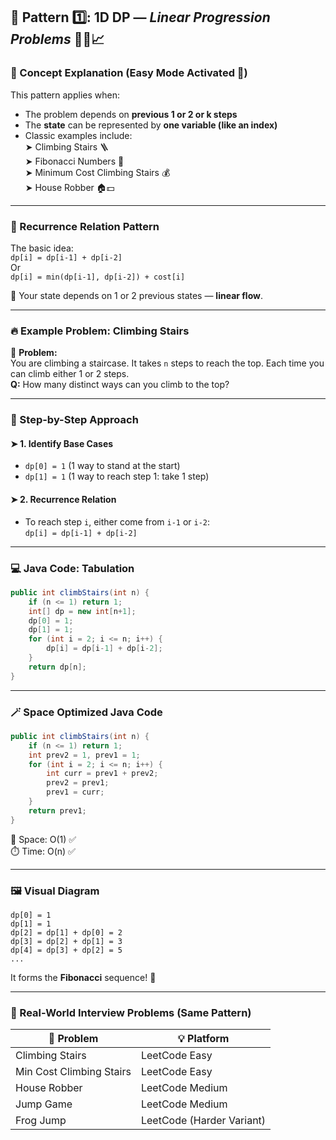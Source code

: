 ## 🧩 Pattern 1️⃣: 1D DP — *Linear Progression Problems* 🧗‍♂️📈

### 📖 Concept Explanation (Easy Mode Activated 🧃)

This pattern applies when:
- The problem depends on **previous 1 or 2 or k steps**
- The **state** can be represented by **one variable (like an index)**
- Classic examples include:  
  ➤ Climbing Stairs 🪜  
  ➤ Fibonacci Numbers 🐚  
  ➤ Minimum Cost Climbing Stairs 💰  
  ➤ House Robber 🏠💵

---

### 🔁 Recurrence Relation Pattern

The basic idea:  
`dp[i] = dp[i-1] + dp[i-2]`  
Or  
`dp[i] = min(dp[i-1], dp[i-2]) + cost[i]`

🎯 Your state depends on 1 or 2 previous states — **linear flow**.

---

### 🔥 Example Problem: Climbing Stairs

📜 **Problem:**  
You are climbing a staircase. It takes `n` steps to reach the top. Each time you can climb either 1 or 2 steps.  
**Q:** How many distinct ways can you climb to the top?

---

### 🧠 Step-by-Step Approach

#### ➤ **1. Identify Base Cases**
- `dp[0] = 1` (1 way to stand at the start)
- `dp[1] = 1` (1 way to reach step 1: take 1 step)

#### ➤ **2. Recurrence Relation**
- To reach step `i`, either come from `i-1` or `i-2`:  
  `dp[i] = dp[i-1] + dp[i-2]`

---

### 💻 Java Code: Tabulation

```java
public int climbStairs(int n) {
    if (n <= 1) return 1;
    int[] dp = new int[n+1];
    dp[0] = 1;
    dp[1] = 1;
    for (int i = 2; i <= n; i++) {
        dp[i] = dp[i-1] + dp[i-2];
    }
    return dp[n];
}
```

---

### 🪄 Space Optimized Java Code

```java
public int climbStairs(int n) {
    if (n <= 1) return 1;
    int prev2 = 1, prev1 = 1;
    for (int i = 2; i <= n; i++) {
        int curr = prev1 + prev2;
        prev2 = prev1;
        prev1 = curr;
    }
    return prev1;
}
```

🧠 Space: O(1) ✅  
⏱️ Time: O(n) ✅

---

### 🖼️ Visual Diagram

```
dp[0] = 1
dp[1] = 1
dp[2] = dp[1] + dp[0] = 2
dp[3] = dp[2] + dp[1] = 3
dp[4] = dp[3] + dp[2] = 5
...
```

It forms the **Fibonacci** sequence! 🔁

---

### 🎯 Real-World Interview Problems (Same Pattern)

| 🔢 Problem | 💡 Platform |
|-----------|-------------|
| Climbing Stairs | LeetCode Easy |
| Min Cost Climbing Stairs | LeetCode Easy |
| House Robber | LeetCode Medium |
| Jump Game | LeetCode Medium |
| Frog Jump | LeetCode (Harder Variant) |